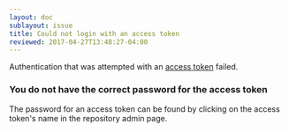 ```yaml
---
layout: doc
sublayout: issue
title: Could not login with an access token
reviewed: 2017-04-27T13:48:27-04:00
---
```

Authentication that was attempted with an [access token](/glossary/access-token.html) failed.

### You do not have the correct password for the access token

The password for an access token can be found by clicking on the access token's name in the repository admin page.
